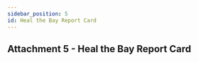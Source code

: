 ```yaml
---
sidebar_position: 5
id: Heal the Bay Report Card
---
```


## Attachment 5 - Heal the Bay Report Card